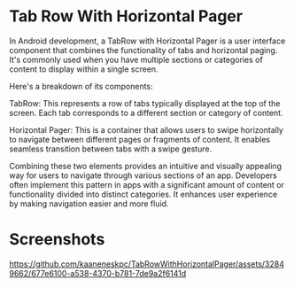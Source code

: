 
# Tab Row With Horizontal Pager

In Android development, a TabRow with Horizontal Pager is a user interface component that combines the functionality of tabs and horizontal paging. It's commonly used when you have multiple sections or categories of content to display within a single screen.

Here's a breakdown of its components:

TabRow: This represents a row of tabs typically displayed at the top of the screen. Each tab corresponds to a different section or category of content.

Horizontal Pager: This is a container that allows users to swipe horizontally to navigate between different pages or fragments of content. It enables seamless transition between tabs with a swipe gesture.

Combining these two elements provides an intuitive and visually appealing way for users to navigate through various sections of an app. Developers often implement this pattern in apps with a significant amount of content or functionality divided into distinct categories. It enhances user experience by making navigation easier and more fluid.

# Screenshots



https://github.com/kaaneneskpc/TabRowWithHorizontalPager/assets/32849662/677e6100-a538-4370-b781-7de9a2f6141d

